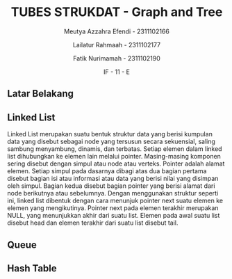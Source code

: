 # <h1 align="center">TUBES STRUKDAT - Graph and Tree</h1>
<p align="center">Meutya Azzahra Efendi - 2311102166</p>
<p align="center">Lailatur Rahmaah - 2311102177</p>
<p align="center">Fatik Nurimamah - 2311102190</p>
<p align="center">IF - 11 - E</p>

## Latar Belakang


## Linked List
Linked List merupakan suatu bentuk struktur data yang berisi kumpulan data yang disebut sebagai node yang tersusun secara sekuensial, saling sambung
menyambung, dinamis, dan terbatas. Setiap elemen dalam linked list
dihubungkan ke elemen lain melalui pointer. Masing-masing komponen sering
disebut dengan simpul atau node atau verteks. Pointer adalah alamat elemen.
Setiap simpul pada dasarnya dibagi atas dua bagian pertama disebut bagian
isi atau informasi atau data yang berisi nilai yang disimpan oleh simpul.
Bagian kedua disebut bagian pointer yang berisi alamat dari node berikutnya
atau sebelumnya. Dengan menggunakan struktur seperti ini, linked list
dibentuk dengan cara menunjuk pointer next suatu elemen ke elemen yang
mengikutinya. Pointer next pada elemen terakhir merupakan NULL, yang
menunjukkan akhir dari suatu list. Elemen pada awal suatu list disebut head
dan elemen terakhir dari suatu list disebut tail.
## Queue

## Hash Table
